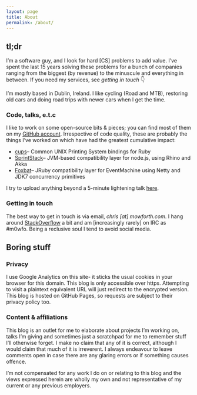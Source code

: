 ```yaml
---
layout: page
title: About
permalink: /about/
---
```


## tl;dr

I&#8217;m a software guy, and I look for hard [CS] problems to add value. I&#8217;ve spent the last 15 years solving these problems for a bunch of companies ranging from the biggest (by revenue) to the minuscule and everything in between. If you need my services, see _getting in touch_ 👇

I&#8217;m mostly based in Dublin, Ireland. I like cycling (Road and MTB), restoring old cars and doing road trips with newer cars when I get the time.

### Code, talks, e.t.c

I like to work on some open-source bits & pieces; you can find most of them on my <a href="https://github.com/m0wfo" target="_blank">GitHub account</a>. Irrespective of code quality, these are probably the things I&#8217;ve worked on which have had the greatest cumulative impact:

  * <a href="https://github.com/m0wfo/cups" target="_blank">cups</a>&#8211; Common UNIX Printing System bindings for Ruby
  * <a href="https://github.com/sprintstack/sprintstack" target="_blank">SprintStack</a>&#8211; JVM-based compatibility layer for node.js, using Rhino and Akka
  * <a href="https://github.com/m0wfo/foxbat" target="_blank">Foxbat</a>&#8211; JRuby compatibility layer for EventMachine using Netty and JDK7 concurrency primitives

I try to upload anything beyond a 5-minute lightening talk [here](https://speakerdeck.com/m0wfo).

### Getting in touch

The best way to get in touch is via email, _chris [at] mowforth.com_. I hang around <a href="https://stackoverflow.com/users/468112/chris-mowforth" target="_blank">StackOverflow</a> a bit and am [increasingly rarely] on IRC as #m0wfo. Being a reclusive soul I tend to avoid social media.

## Boring stuff

### Privacy

I use Google Analytics on this site- it sticks the usual cookies in your browser for this domain. This blog is only accessible over https. Attempting to visit a plaintext equivalent URL will just redirect to the encrypted version. This blog is hosted on GitHub Pages, so requests are subject to their privacy policy too.

### Content & affiliations

This blog is an outlet for me to elaborate about projects I&#8217;m working on, talks I&#8217;m giving and sometimes just a scratchpad for me to remember stuff I&#8217;ll otherwise forget. I make no claim that any of it is correct, although I would claim that much of it is irreverent. I always endeavour to leave comments open in case there are any glaring errors or if something causes offence.

I&#8217;m not compensated for any work I do on or relating to this blog and the views expressed herein are wholly my own and not representative of my current or any previous employers.
